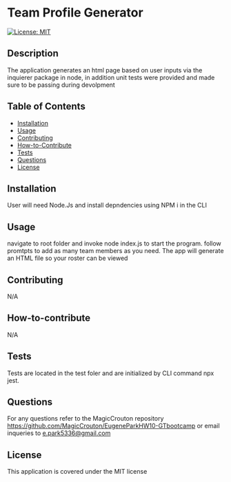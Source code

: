 # Team Profile Generator
[![License: MIT](https://img.shields.io/badge/License-MIT-yellow.svg)](https://opensource.org/licenses/MIT)

## Description

The application generates an html page based on user inputs via the inquierer package in node, in addition unit tests were provided and made sure to be passing during devolpment

## Table of Contents

- [Installation](#installation)
- [Usage](#usage)
- [Contributing](#contributing)
- [How-to-Contribute](#how-to-contribute)
- [Tests](#tests)
- [Questions](#questions)
- [License](#license)

## Installation

User will need Node.Js and install depndencies using NPM i in the CLI

## Usage

navigate to root folder and invoke node index.js to start the program. follow promtpts to add as many team members as you need. The app will generate an HTML file so your roster can be viewed

## Contributing

N/A

## How-to-contribute

N/A

## Tests

Tests are located in the test foler and are initialized by CLI command npx jest.

## Questions

For any questions refer to the MagicCrouton repository https://github.com/MagicCrouton/EugeneParkHW10-GTbootcamp 
or email inqueries to e.park5336@gmail.com

## License

This application is covered under the MIT license